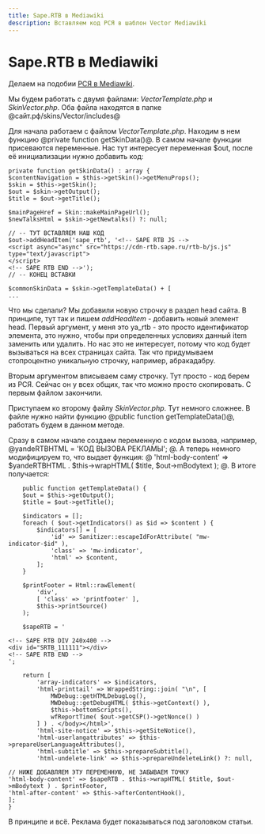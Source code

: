 ```yaml
---
title: Sape.RTB в Mediawiki
description: Вставляем код РСЯ в шаблон Vector Mediawiki
---
```


# Sape.RTB в Mediawiki

Делаем на подобии [РСЯ в Mediawiki](/mediawiki/yandex_partner).

Мы будем работать с двумя файлами: *VectorTemplate.php* и *SkinVector.php*. Оба файла находятся в папке @сайт.рф/skins/Vector/includes@

Для начала работаем с файлом *VectorTemplate.php*. Находим в нем функцию @private function getSkinData()@. В самом начале функции присеваются переменные. Нас тут интересует переменная $out, после её инициализации нужно добавить код:

```php{11,12,13,14}
private function getSkinData() : array {
$contentNavigation = $this->getSkin()->getMenuProps();
$skin = $this->getSkin();
$out = $skin->getOutput();
$title = $out->getTitle();

$mainPageHref = Skin::makeMainPageUrl();
$newTalksHtml = $skin->getNewtalks() ?: null;

// -- ТУТ ВСТАВЛЯЕМ НАШ КОД
$out->addHeadItem('sape_rtb', '<!-- SAPE RTB JS -->
<script async="async" src="https://cdn-rtb.sape.ru/rtb-b/js.js" type="text/javascript">
</script>
<!-- SAPE RTB END -->');
// -- КОНЕЦ ВСТАВКИ

$commonSkinData = $skin->getTemplateData() + [
...
```

Что мы сделали? Мы добавили новую строчку в раздел head сайта. В принципе, тут так и пишем *addHeadItem* - добавить новый элемент head. Первый аргумент, у меня это ya_rtb - это просто идентификатор элемента, это нужно, чтобы при определенных условиях данный item заменить или удалить. Но нас это не интересует, потому что код будет вызываться на всех страницах сайта. Так что придумываем стопроцентно уникальную строчку, например, абракадабру.

Вторым аргументом вписываем саму строчку. Тут просто - код берем из РСЯ. Сейчас он у всех общих, так что можно просто скопировать. С первым файлом закончили.

Приступаем ко второму файлу *SkinVector.php*. Тут немного сложнее. В файле нужно найти функцию @public function getTemplateData()@, работать будем в данном методе.

Сразу в самом начале создаем переменную c кодом вызова, например, @yandeRTBHTML = 'КОД ВЫЗОВА РЕКЛАМЫ'; @. А теперь немного модифицируем то, что выдает функция: @ 'html-body-content' => $yandeRTBHTML . $this->wrapHTML( $title, $out->mBodytext ); @. В итоге получается:

```php{20,21,22,23,24,39}
    public function getTemplateData() {
    $out = $this->getOutput();
    $title = $out->getTitle();

    $indicators = [];
    foreach ( $out->getIndicators() as $id => $content ) {
        $indicators[] = [
            'id' => Sanitizer::escapeIdForAttribute( "mw-indicator-$id" ),
            'class' => 'mw-indicator',
            'html' => $content,
        ];
    }

    $printFooter = Html::rawElement(
        'div',
        [ 'class' => 'printfooter' ],
        $this->printSource()
    );

    $sapeRTB = '

<!-- SAPE RTB DIV 240x400 -->
<div id="SRTB_111111"></div>
<!-- SAPE RTB END -->
';

    return [
        'array-indicators' => $indicators,
        'html-printtail' => WrappedString::join( "\n", [
            MWDebug::getHTMLDebugLog(),
            MWDebug::getDebugHTML( $this->getContext() ),
            $this->bottomScripts(),
            wfReportTime( $out->getCSP()->getNonce() )
        ] ) . </body></html>',
        'html-site-notice' => $this->getSiteNotice(),
        'html-userlangattributes' => $this->prepareUserLanguageAttributes(),
        'html-subtitle' => $this->prepareSubtitle(),
        'html-undelete-link' => $this->prepareUndeleteLink() ?: null,

// НИЖЕ ДОБАВЛЯЕМ ЭТУ ПЕРЕМЕННУЮ, НЕ ЗАБЫВАЕМ ТОЧКУ
'html-body-content' => $sapeRTB . $this->wrapHTML( $title, $out->mBodytext ) . $printFooter,
'html-after-content' => $this->afterContentHook(),
];
}
```

В принципе и всё. Реклама будет показываться под заголовком статьи.
